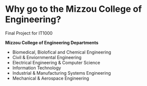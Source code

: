 # Why go to the Mizzou College of Engineering?
Final Project for IT1000

<b> Mizzou College of Engineering Departments</b>
* Biomedical, Biolofical and Chemical Engineering
* Civil & Enviornmental Engineering
* Electrical Engineering & Computer Science
* Information Technology
* Industrial & Manufacturing Systems Engineering
* Mechanical & Aerospace Engineering

